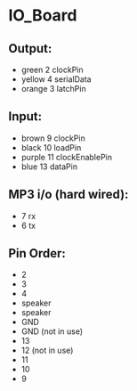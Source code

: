 # IO_Board
## Output:
- green	  2	clockPin
- yellow	4	serialData
- orange	3	latchPin

## Input:
- brown	9	clockPin
- black	10	loadPin
- purple	11	clockEnablePin
- blue	13	dataPin

## MP3 i/o (hard wired):
- 7 rx
- 6 tx


## Pin Order:
- 2
- 3
- 4
- speaker
- speaker
- GND
- GND (not in use)
- 13
- 12 (not in use)
- 11 
- 10
- 9
